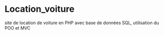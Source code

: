 # Location_voiture
site de location de voiture en PHP avec base de données SQL, utilisation du POO et MVC
